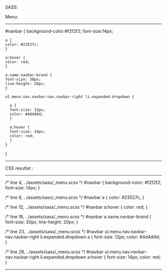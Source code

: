 

SASS:


Menu:

-------------------------


 #navbar {
    background-color:#f2f2f2;
    font-size:14px;

    a {
    color: #23527c;
    }

    a:hover {
    color: red;
    }
    
    a.name.navbar-brand {
    font-size: 30px;
    line-height: 20px;
    }
    
    ul.menu.nav.navbar-nav.navbar-right li.expanded.dropdown {
    
      a {
      font-size: 12px;
      color: #4d4d4d;
      }
      
      a:hover {
      font-size: 14px;
      color: red;
      }
    } 
}

-------------------------



CSS resultat :


-------------------------



/* line 4, ../assets/sass/_menu.scss */
 #navbar {
  background-color: #f2f2f2;
  font-size: 14px;
}

/* line 8, ../assets/sass/_menu.scss */
 #navbar a {
  color: #23527c;
}

/* line 12, ../assets/sass/_menu.scss */
 #navbar a:hover {
  color: red;
}

/* line 16, ../assets/sass/_menu.scss */
 #navbar a.name.navbar-brand {
  font-size: 30px;
  line-height: 20px;
}

/* line 23, ../assets/sass/_menu.scss */
 #navbar ul.menu.nav.navbar-nav.navbar-right li.expanded.dropdown a {
  font-size: 12px;
  color: #4d4d4d;
}

/* line 28, ../assets/sass/_menu.scss */
 #navbar ul.menu.nav.navbar-nav.navbar-right li.expanded.dropdown a:hover {
  font-size: 14px;
  color: red;
}


------------------------



